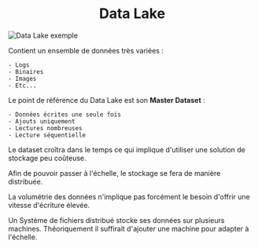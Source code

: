 <h1 align="center">Data Lake</h1>

![Data Lake exemple](https://user.oc-static.com/upload/2017/08/14/15027147514724_datalake.png)


Contient un ensemble de données très variées :
    
    - Logs
    - Binaires
    - Images
    - Etc...

Le point de référence du Data Lake est son **Master Dataset** :

    - Données écrites une seule fois
    - Ajouts uniquement
    - Lectures nombreuses
    - Lecture séquentielle

Le dataset croîtra dans le temps ce qui implique d'utiliser une solution de stockage peu coûteuse.

Afin de pouvoir passer à l'échelle, le stockage se fera de manière distribuée.

La volumétrie des données n'implique pas forcément le besoin d'offrir une vitesse d'écriture élevée.

Un Système de fichiers distribué stocke ses données sur plusieurs machines. Théoriquement il suffirait d'ajouter une machine pour adapter à l'échelle.





